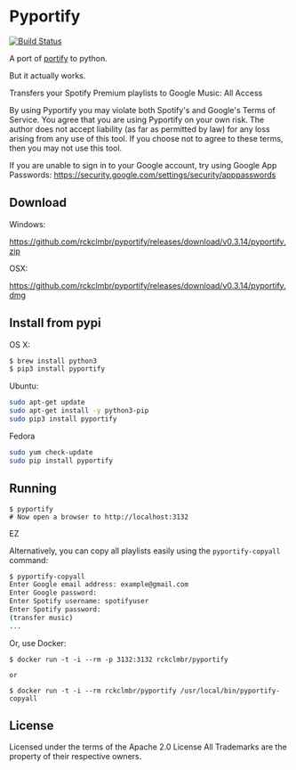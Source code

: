 Pyportify
=========

[![Build Status](https://travis-ci.org/rckclmbr/pyportify.svg?branch=master)](https://travis-ci.org/rckclmbr/pyportify)

A port of [portify](https://github.com/mauimauer/portify) to python.

But it actually works.

Transfers your Spotify Premium playlists to Google Music: All Access

By using Pyportify you may violate both Spotify's and Google's Terms of Service. You agree that
you are using Pyportify on your own risk. The author does not accept liability (as far as permitted by law) for any loss arising from any use of this tool.
If you choose not to agree to these terms, then you may not use this tool.

If you are unable to sign in to your Google account, try using Google App Passwords: https://security.google.com/settings/security/apppasswords

Download
--------

Windows:

https://github.com/rckclmbr/pyportify/releases/download/v0.3.14/pyportify.zip

OSX:

https://github.com/rckclmbr/pyportify/releases/download/v0.3.14/pyportify.dmg

Install from pypi
-----------------

OS X:

```bash
$ brew install python3
$ pip3 install pyportify
```

Ubuntu:

```bash
sudo apt-get update
sudo apt-get install -y python3-pip
sudo pip3 install pyportify
```

Fedora 

```bash
sudo yum check-update
sudo pip install pyportify
```

Running
-------

```
$ pyportify
# Now open a browser to http://localhost:3132
```

EZ

Alternatively, you can copy all playlists easily using the ```pyportify-copyall``` command:

```bash
$ pyportify-copyall
Enter Google email address: example@gmail.com
Enter Google password:
Enter Spotify username: spotifyuser
Enter Spotify password:
(transfer music)
...
```

Or, use Docker:

```
$ docker run -t -i --rm -p 3132:3132 rckclmbr/pyportify

or

$ docker run -t -i --rm rckclmbr/pyportify /usr/local/bin/pyportify-copyall
```

License
-------

Licensed under the terms of the Apache 2.0 License
All Trademarks are the property of their respective owners.
